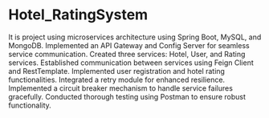 # Hotel_RatingSystem
It is project using microservices architecture using Spring Boot, MySQL, and MongoDB.
Implemented an API Gateway and Config Server for seamless service communication.
Created three services: Hotel, User, and Rating services.
Established communication between services using Feign Client and RestTemplate.
Implemented user registration and hotel rating functionalities.
Integrated a retry module for enhanced resilience.
Implemented a circuit breaker mechanism to handle service failures gracefully.
Conducted thorough testing using Postman to ensure robust functionality.
